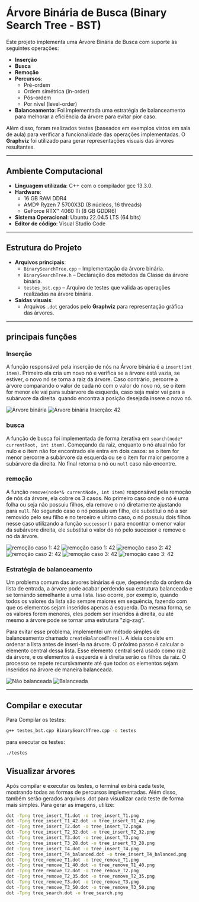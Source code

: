 
# Árvore Binária de Busca (Binary Search Tree - BST)

Este projeto implementa uma Árvore Binária de Busca com suporte às seguintes operações:

- **Inserção**
- **Busca**
- **Remoção**
- **Percursos**:
  - Pré-ordem
  - Ordem simétrica (in-order)
  - Pós-ordem
  - Por nível (level-order)
- **Balanceamento**: Foi implementada uma estratégia de balanceamento para melhorar a eficiência da árvore para evitar pior caso.

Além disso, foram realizados testes (baseados em exemplos vistos em sala de aula) para verificar a funcionalidade das operações implementadas. O **Graphviz** foi utilizado para gerar representações visuais das árvores resultantes.

---

## Ambiente Computacional

- **Linguagem utilizada**: C++ com o compilador gcc 13.3.0.
- **Hardware**:
  - 16 GB RAM DDR4
  - AMD® Ryzen 7 5700X3D (8 núcleos, 16 threads)
  - GeForce RTX™ 4060 Ti (8 GB GDDR6)
- **Sistema Operacional**: Ubuntu 22.04.5 LTS (64 bits)
- **Editor de código**: Visual Studio Code

---
## Estrutura do Projeto

- **Arquivos principais**:
  - `BinarySearchTree.cpp` – Implementação da árvore binária.
  - `BinarySearchTree.h` – Declaração dos métodos da Classe da árvore binária.
  - `testes_bst.cpp` – Arquivo de testes que valida as operações realizadas na árvore binária.
- **Saídas visuais**:
  - Arquivos `.dot` gerados pelo **Graphviz** para representação gráfica das árvores.

---

## principais funções 
### Inserção 
A função responsável pela inserção de nós na Árvore binária é a `insert(int item)`. Primeiro ela cria um novo nó e verifica se a árvore está vazia, se estiver, o novo nó se torna a raiz da árvore. Caso contrário, percorre a árvore comparando o valor de cada nó com o valor do novo nó, se o item for menor ele vai para subárvore da esquerda, caso seja maior vai para a subárvore da direita. quando encontra a posição desejada insere o novo nó.

![Árvore binária](testes_imgs/tree_insert_T1.png)
![Árvore binária Inserção: 42](testes_imgs/tree_insert_T1_42.png)

### busca 

A função de busca foi implementada de forma iterativa em `search(node* currentRoot, int item)`. Começando da raiz, enquanto o nó atual não for nulo e o item não for encontrado ele entra em dois casos: se o item for menor percorre a subárvore da esquerda ou se o item for maior percorre a subárvore da direita. No final retorna o nó ou `null` caso não encontre.

### remoção

A função `remove(node*& currentNode, int item)` responsável pela remoção de nós da árvore, ela cobre os 3 casos. No primeiro caso onde o nó é uma folha ou seja não possuiu filhos, ela remove o nó diretamente ajustando para `null`. No segundo caso o nó possuiu um filho, ele substitui o nó a ser removido pelo seu filho e no terceiro e ultimo caso, o nó possuiu dois filhos nesse caso utilizando a função `successor()` para encontrar o menor valor da subárvore direita, ele substitui o valor do nó pelo sucessor e remove o nó da árvore.

![remoção caso 1: 42](testes_imgs/tree_remove_T1.png)
![remoção caso 1: 42](testes_imgs/tree_remove_T1_40.png)
![remoção caso 2: 42](testes_imgs/tree_remove_T2.png)
![remoção caso 2: 42](testes_imgs/tree_remove_T2_35.png)
![remoção caso 3: 42](testes_imgs/tree_remove_T3.png)
![remoção caso 3: 42](testes_imgs/tree_remove_T3_50.png)

### Estratégia de balanceamento
Um problema comum das árvores binárias é que, dependendo da ordem da lista de entrada, a árvore pode acabar perdendo sua estrutura balanceada e se tornando semelhante a uma lista. Isso ocorre, por exemplo, quando todos os valores da lista são sempre maiores em sequência, fazendo com que os elementos sejam inseridos apenas à esquerda. Da mesma forma, se os valores forem menores, eles podem ser inseridos à direita, ou até mesmo a árvore pode se tornar uma estrutura "zig-zag".

Para evitar esse problema, implementei um método simples de balanceamento chamado `createBalancedTree()`. A ideia consiste em ordenar a lista antes de inseri-la na árvore. O próximo passo é calcular o elemento central dessa lista. Esse elemento central será usado como raiz da árvore, e os elementos à esquerda e à direita serão os filhos da raiz. O processo se repete recursivamente até que todos os elementos sejam inseridos na árvore de maneira balanceada.

![Não balanceada](testes_imgs/tree_insert_T4.png)
![Balanceada](testes_imgs/tree_insert_T4_balanced.png)

---

## Compilar e executar

Para Compilar os testes:

```bash
g++ testes_bst.cpp BinarySearchTree.cpp -o testes
```
para executar os testes: 
```bash
./testes
```
## Visualizar árvores

Após compilar e executar os testes, o terminal exibirá cada teste, mostrando todas as formas de percursos implementadas. Além disso, também serão gerados arquivos .dot para visualizar cada teste de forma mais simples. Para gerar as imagens, utilize:

```bash
dot -Tpng tree_insert_T1.dot -o tree_insert_T1.png
dot -Tpng tree_insert_T1_42.dot -o tree_insert_T1_42.png
dot -Tpng tree_insert_T2.dot -o tree_insert_T2.pngA
dot -Tpng tree_insert_T2_32.dot -o tree_insert_T2_32.png
dot -Tpng tree_insert_T3.dot -o tree_insert_T3.png
dot -Tpng tree_insert_T3_28.dot -o tree_insert_T3_28.png
dot -Tpng tree_insert_T4.dot -o tree_insert_T4.png
dot -Tpng tree_insert_T4_balanced.dot -o tree_insert_T4_balanced.png
dot -Tpng tree_remove_T1.dot -o tree_remove_T1.png
dot -Tpng tree_remove_T1_40.dot -o tree_remove_T1_40.png
dot -Tpng tree_remove_T2.dot -o tree_remove_T2.png
dot -Tpng tree_remove_T2_35.dot -o tree_remove_T2_35.png
dot -Tpng tree_remove_T3.dot -o tree_remove_T3.png
dot -Tpng tree_remove_T3_50.dot -o tree_remove_T3_50.png
dot -Tpng tree_search.dot -o tree_search.png
```
